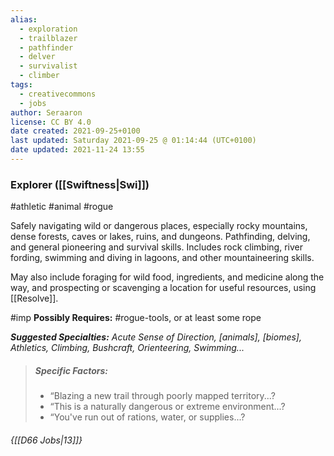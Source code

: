 ```yaml
---
alias:
  - exploration
  - trailblazer
  - pathfinder
  - delver
  - survivalist
  - climber
tags:
  - creativecommons
  - jobs
author: Seraaron
license: CC BY 4.0
date created: 2021-09-25+0100
last updated: Saturday 2021-09-25 @ 01:14:44 (UTC+0100)
date updated: 2021-11-24 13:55
---
```


### Explorer ([[Swiftness|Swi]])

#athletic #animal #rogue

Safely navigating wild or dangerous places, especially rocky mountains, dense forests, caves or lakes, ruins, and dungeons. Pathfinding, delving, and general pioneering and survival skills. Includes rock climbing, river fording, swimming and diving in lagoons, and other mountaineering skills.

May also include foraging for wild food, ingredients, and medicine along the way, and prospecting or scavenging a location for useful resources, using [[Resolve]].

#imp **Possibly Requires:** #rogue-tools, or at least some rope

_**Suggested Specialties:** Acute Sense of Direction, [animals], [biomes], Athletics, Climbing, Bushcraft, Orienteering, Swimming..._

> ##### Specific Factors:
>
> - “Blazing a new trail through poorly mapped territory...?
> - “This is a naturally dangerous or extreme environment...?
> - “You've run out of rations, water, or supplies...?

###### {[[D66 Jobs|13]]}
